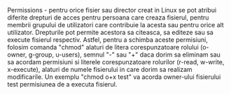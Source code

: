 Permissions - pentru orice fisier sau director creat in Linux se pot atribui diferite drepturi de acces pentru persoana care creaza fisierul, pentru membrii grupului de utilizatori care contribuie la acesta sau pentru orice alt utilizator. Drepturile pot permite acestora sa citeasca, sa editeze sau sa execute fisierul respectiv. Astfel, pentru a schimba aceste permisiuni, folosim comanda "chmod" alaturi de litera corespunzatoare rolului (o-owner, g-group, u-users), semnul "-" sau "+" daca dorim sa eliminam sau sa acordam permisiuni si literele corespunzatoare rolurilor (r-read, w-write, x-execute), alaturi de numele fisierului in care dorim sa realizam modificarile. Un exemplu "chmod o+x test" va acorda owner-ului fisierului test permisiunea de a executa fisierul. 